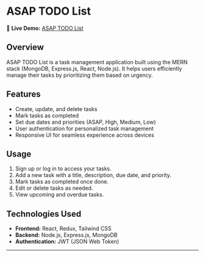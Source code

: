 # ASAP TODO List  

🚀 **Live Demo:** [ASAP TODO List](https://shivanshgargtodolist.pages.dev/)  

## Overview  
ASAP TODO List is a task management application built using the MERN stack (MongoDB, Express.js, React, Node.js). It helps users efficiently manage their tasks by prioritizing them based on urgency.  

## Features  
- Create, update, and delete tasks  
- Mark tasks as completed  
- Set due dates and priorities (ASAP, High, Medium, Low)  
- User authentication for personalized task management  
- Responsive UI for seamless experience across devices  

## Usage  
1. Sign up or log in to access your tasks.  
2. Add a new task with a title, description, due date, and priority.  
3. Mark tasks as completed once done.  
4. Edit or delete tasks as needed.  
5. View upcoming and overdue tasks.  

## Technologies Used  
- **Frontend:** React, Redux, Tailwind CSS  
- **Backend:** Node.js, Express.js, MongoDB  
- **Authentication:** JWT (JSON Web Token)  

---